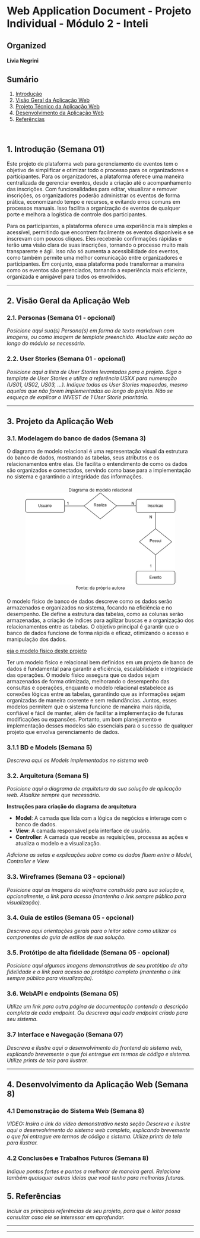 # Web Application Document - Projeto Individual - Módulo 2 - Inteli

## Organized

#### Lívia Negrini

## Sumário

1. [Introdução](#c1)  
2. [Visão Geral da Aplicação Web](#c2)  
3. [Projeto Técnico da Aplicação Web](#c3)  
4. [Desenvolvimento da Aplicação Web](#c4)  
5. [Referências](#c5)  

<br>

## <a name="c1"></a>1. Introdução (Semana 01)

Este projeto de plataforma web para gerenciamento de eventos tem o objetivo de simplificar e otimizar todo o processo para os organizadores e participantes. Para os organizadores, a plataforma oferece uma maneira centralizada de gerenciar eventos, desde a criação até o acompanhamento das inscrições. Com funcionalidades para editar, visualizar e remover inscrições, os organizadores poderão administrar os eventos de forma prática, economizando tempo e recursos, e evitando erros comuns em processos manuais. Isso facilita a organização de eventos de qualquer porte e melhora a logística de controle dos participantes.

Para os participantes, a plataforma oferece uma experiência mais simples e acessível, permitindo que encontrem facilmente os eventos disponíveis e se inscrevam com poucos cliques. Eles receberão confirmações rápidas e terão uma visão clara de suas inscrições, tornando o processo muito mais transparente e ágil. Isso não só aumenta a acessibilidade dos eventos, como também permite uma melhor comunicação entre organizadores e participantes. Em conjunto, essa plataforma pode transformar a maneira como os eventos são gerenciados, tornando a experiência mais eficiente, organizada e amigável para todos os envolvidos.

---

## <a name="c2"></a>2. Visão Geral da Aplicação Web

### 2.1. Personas (Semana 01 - opcional)

*Posicione aqui sua(s) Persona(s) em forma de texto markdown com imagens, ou como imagem de template preenchido. Atualize esta seção ao longo do módulo se necessário.*

### 2.2. User Stories (Semana 01 - opcional)

*Posicione aqui a lista de User Stories levantadas para o projeto. Siga o template de User Stories e utilize a referência USXX para numeração (US01, US02, US03, ...). Indique todas as User Stories mapeadas, mesmo aquelas que não forem implementadas ao longo do projeto. Não se esqueça de explicar o INVEST de 1 User Storie prioritária.*

---

## <a name="c3"></a>3. Projeto da Aplicação Web

### 3.1. Modelagem do banco de dados  (Semana 3)

O diagrama de modelo relacional é uma representação visual da estrutura do banco de dados, mostrando as tabelas, seus atributos e os relacionamentos entre elas. Ele facilita o entendimento de como os dados são organizados e conectados, servindo como base para a implementação no sistema e garantindo a integridade das informações.

<div align="center">
  <sub>Diagrama de modelo relacional</sub><br>
  <img src="../assets/Diagrama_Organized.drawio.png" width="80%" 
  alt="Diagrama de modelo relacional"><br>
  <sup>Fonte: da própria autora</sup>
</div>

O modelo físico de banco de dados descreve como os dados serão armazenados e organizados no sistema, focando na eficiência e no desempenho. Ele define a estrutura das tabelas, como as colunas serão armazenadas, a criação de índices para agilizar buscas e a organização dos relacionamentos entre as tabelas. O objetivo principal é garantir que o banco de dados funcione de forma rápida e eficaz, otimizando o acesso e manipulação dos dados.

[eja o modelo físico deste projeto](https://github.com/livianegrini/Organized/blob/main/migrations/202505091133_usuarios.sql)


Ter um modelo físico e relacional bem definidos em um projeto de banco de dados é fundamental para garantir a eficiência, escalabilidade e integridade das operações. O modelo físico assegura que os dados sejam armazenados de forma otimizada, melhorando o desempenho das consultas e operações, enquanto o modelo relacional estabelece as conexões lógicas entre as tabelas, garantindo que as informações sejam organizadas de maneira coerente e sem redundâncias. Juntos, esses modelos permitem que o sistema funcione de maneira mais rápida, confiável e fácil de manter, além de facilitar a implementação de futuras modificações ou expansões. Portanto, um bom planejamento e implementação desses modelos são essenciais para o sucesso de qualquer projeto que envolva gerenciamento de dados.


### 3.1.1 BD e Models (Semana 5)
*Descreva aqui os Models implementados no sistema web*

### 3.2. Arquitetura (Semana 5)

*Posicione aqui o diagrama de arquitetura da sua solução de aplicação web. Atualize sempre que necessário.*

**Instruções para criação do diagrama de arquitetura**  
- **Model**: A camada que lida com a lógica de negócios e interage com o banco de dados.
- **View**: A camada responsável pela interface de usuário.
- **Controller**: A camada que recebe as requisições, processa as ações e atualiza o modelo e a visualização.
  
*Adicione as setas e explicações sobre como os dados fluem entre o Model, Controller e View.*

### 3.3. Wireframes (Semana 03 - opcional)

*Posicione aqui as imagens do wireframe construído para sua solução e, opcionalmente, o link para acesso (mantenha o link sempre público para visualização).*

### 3.4. Guia de estilos (Semana 05 - opcional)

*Descreva aqui orientações gerais para o leitor sobre como utilizar os componentes do guia de estilos de sua solução.*


### 3.5. Protótipo de alta fidelidade (Semana 05 - opcional)

*Posicione aqui algumas imagens demonstrativas de seu protótipo de alta fidelidade e o link para acesso ao protótipo completo (mantenha o link sempre público para visualização).*

### 3.6. WebAPI e endpoints (Semana 05)

*Utilize um link para outra página de documentação contendo a descrição completa de cada endpoint. Ou descreva aqui cada endpoint criado para seu sistema.*  

### 3.7 Interface e Navegação (Semana 07)

*Descreva e ilustre aqui o desenvolvimento do frontend do sistema web, explicando brevemente o que foi entregue em termos de código e sistema. Utilize prints de tela para ilustrar.*

---

## <a name="c4"></a>4. Desenvolvimento da Aplicação Web (Semana 8)

### 4.1 Demonstração do Sistema Web (Semana 8)

*VIDEO: Insira o link do vídeo demonstrativo nesta seção*
*Descreva e ilustre aqui o desenvolvimento do sistema web completo, explicando brevemente o que foi entregue em termos de código e sistema. Utilize prints de tela para ilustrar.*

### 4.2 Conclusões e Trabalhos Futuros (Semana 8)

*Indique pontos fortes e pontos a melhorar de maneira geral.*
*Relacione também quaisquer outras ideias que você tenha para melhorias futuras.*



## <a name="c5"></a>5. Referências

_Incluir as principais referências de seu projeto, para que o leitor possa consultar caso ele se interessar em aprofundar._<br>

---
---
